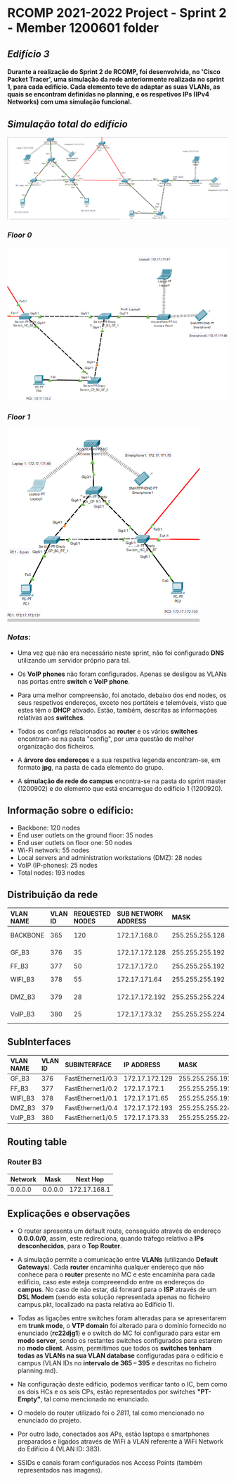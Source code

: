 RCOMP 2021-2022 Project - Sprint 2 - Member 1200601 folder
===========================================

## ***Edifício 3***

#### Durante a realização do Sprint 2 de RCOMP, foi desenvolvida, no 'Cisco Packet Tracer', uma simulação da rede anteriormente realizada no sprint 1, para cada edifício. Cada elemento teve de adaptar as suas VLANs, as quais se encontram definidas no planning, e os respetivos IPs (IPv4 Networks) com uma simulação funcional.

###

## *Simulação total do edifício*

![B3_Total](Total.png)

### *Floor 0*

![B3_GF](Floor0.PNG)

### *Floor 1*

![B3_FF](Floor1.PNG)


### *Notas:*

* Uma vez que não era necessário neste sprint, não foi configurado **DNS** utilizando um servidor próprio para tal.

* Os **VoIP phones** não foram configurados. Apenas se desligou as VLANs nas portas entre **switch** e **VoIP phone**.

* Para uma melhor compreensão, foi anotado, debaixo dos end nodes, os seus respetivos endereços, exceto nos portáteis e telemóveis, visto que estes têm o **DHCP** ativado. Estão, também, descritas as informações relativas aos **switches**.

* Todos os configs relacionados ao **router** e os vários **switches** encontram-se na pasta "config", por uma questão de melhor organização dos ficheiros.

* A **árvore dos endereços** e a sua respetiva legenda encontram-se, em formato **jpg**, na pasta de cada elemento do grupo.

* A **simulação de rede do campus** encontra-se na pasta do sprint master (1200902) e do elemento que está encarregue do edifício 1 (1200920).


## **Informação sobre o edíficio:**

- Backbone: 120 nodes
- End user outlets on the ground floor: 35 nodes
- End user outlets on floor one: 50 nodes
- Wi-Fi network: 55 nodes
- Local servers and administration workstations (DMZ): 28 nodes
- VoIP (IP-phones): 25 nodes
- Total nodes: 193 nodes


## Distribuição da rede

| VLAN NAME | VLAN ID | REQUESTED NODES | SUB NETWORK ADDRESS | MASK            | ADDRESS RANGE      | NETWORK ADDRESS | BROADCAST ADDRESS | FIRST VALID NODE ADDRESS | LAST VALID NODE ADDRESS |
|:----------|:--------|:----------------|:--------------------|:----------------|:-------------------|:----------------|:------------------|:-------------------------|:------------------------|
| BACKBONE  | 365     | 120             | 172.17.168.0        | 255.255.255.128 | 172.17.168.0-127   | 172.17.168.0    | 172.17.168.127    | 172.17.168.1             | 172.17.168.126          |
| GF_B3     | 376     | 35              | 172.17.172.128      | 255.255.255.192 | 172.17.172.128-163 | 172.17.172.129  | 172.17.172.128    | 172.17.172.130           | 172.17.172.162          |
| FF_B3     | 377     | 50              | 172.17.172.0        | 255.255.255.192 | 172.17.172.0-50    | 172.17.172.1    | 172.17.172.0      | 172.17.172.2             | 172.17.172.49           |
| WIFI_B3   | 378     | 55              | 172.17.171.64       | 255.255.255.192 | 172.17.171.64-119  | 172.17.171.65   | 172.17.171.64     | 172.17.171.66            | 172.17.171.118          |
| DMZ_B3    | 379     | 28              | 172.17.172.192      | 255.255.255.224 | 172.17.172.192-220 | 172.17.172.193  | 172.17.172.192    | 172.17.172.194           | 172.17.172.219          |
| VoIP_B3   | 380     | 25              | 172.17.173.32       | 255.255.255.224 | 172.17.173.32-57   | 172.17.173.33   | 172.17.173.32     | 172.17.173.34            | 172.17.173.56           |


## SubInterfaces

| VLAN NAME | VLAN ID | SUBINTERFACE      | IP ADDRESS     | MASK            |
|:----------|:--------|:------------------|:---------------|:----------------|
| GF_B3     | 376     | FastEthernet1/0.3 | 172.17.172.129 | 255.255.255.192 |
| FF_B3     | 377     | FastEthernet1/0.2 | 172.17.172.1   | 255.255.255.192 |
| WIFI_B3   | 378     | FastEthernet1/0.1 | 172.17.171.65  | 255.255.255.192 |
| DMZ_B3    | 379     | FastEthernet1/0.4 | 172.17.172.193 | 255.255.255.224 |
| VoIP_B3   | 380     | FastEthernet1/0.5 | 172.17.173.33  | 255.255.255.224 |


## Routing table

### Router B3
| Network        | Mask            | Next Hop       |
|----------------|-----------------|----------------|
| 0.0.0.0        | 0.0.0.0         | 172.17.168.1   |

###

## Explicações e observações

* O router apresenta um default route, conseguido através do endereço **0.0.0.0/0**, assim, este redireciona, quando tráfego relativo a **IPs desconhecidos**, para o **Top Router**.


* A simulação permite a comunicação entre **VLANs** (utilizando **Default Gateways**). Cada **router** encaminha qualquer endereço que não conhece para o **router** presente no MC e este encaminha para cada edifício, caso este esteja compreeendido entre os endereços do **campus**. No caso de não estar, dá forward para o **ISP** através de um **DSL Modem** (sendo esta solução representada apenas no ficheiro campus.pkt, localizado na pasta relativa ao Edifício 1).


* Todas as ligações entre switches foram alteradas para se apresentarem em **trunk mode**, o **VTP domain** foi alterado para o domínio fornecido no enunciado (**rc22djg1**) e o switch do MC foi configurado para estar em **modo server**, sendo os restantes switches configurados para estarem no **modo client**. Assim, permitimos que todos os **switches tenham todas as VLANs na sua VLAN database** configuradas para o edifício e campus (VLAN IDs no **intervalo de 365 – 395** e descritas no ficheiro planning.md).


* Na configuração deste edifício, podemos verificar tanto o IC, bem como os dois HCs e os seis CPs, estão representados por switches **"PT-Empty"**, tal como mencionado no enunciado.


* O modelo do router utilizado foi o *2811*, tal como mencionado no enunciado do projeto.


* Por outro lado, conectados aos APs, estão laptops e smartphones preparados e ligados através de WiFi à VLAN referente à WiFi Network do Edifício 4 (VLAN ID: 383).


* SSIDs e canais foram configurados nos Access Points (também representados nas imagens).


